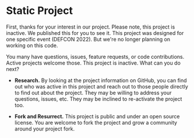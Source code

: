 # Static Project
First, thanks for your interest in our project. Please note, this project is inactive. We published this for you to see it. This project was designed for one specific event (DEFCON 2022). But we're no longer planning on working on this code. 

You many have questions, issues, feature requests, or code contributions. Active projects welcome those. This project is inactive. What can you do next?

* **Research.** By looking at the project information on GitHub, you can find out who was active in this project and reach out to those people directly to find out about the project. They may be willing to address your questions, issues, etc. They may be inclined to re-activate the project too.

* **Fork and Resurrect.** This project is public and under an open source license. You are welcome to fork the project and grow a community around your project fork. 
